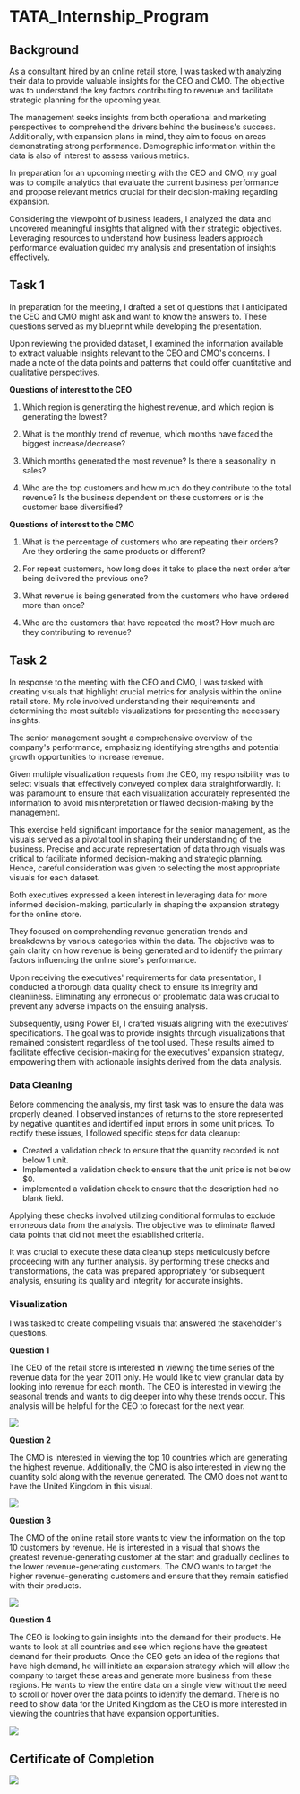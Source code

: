 # TATA_Internship_Program

## Background

As a consultant hired by an online retail store, I was tasked with analyzing their data to provide valuable insights for the CEO and CMO. The objective was to understand the key factors contributing to revenue and facilitate strategic planning for the upcoming year.

The management seeks insights from both operational and marketing perspectives to comprehend the drivers behind the business's success. Additionally, with expansion plans in mind, they aim to focus on areas demonstrating strong performance. Demographic information within the data is also of interest to assess various metrics.

In preparation for an upcoming meeting with the CEO and CMO, my goal was to compile analytics that evaluate the current business performance and propose relevant metrics crucial for their decision-making regarding expansion.

Considering the viewpoint of business leaders, I analyzed the data and uncovered meaningful insights that aligned with their strategic objectives. Leveraging resources to understand how business leaders approach performance evaluation guided my analysis and presentation of insights effectively.

## Task 1

In preparation for the meeting, I drafted a set of questions that I anticipated the CEO and CMO might ask and want to know the answers to. These questions served as my blueprint while developing the presentation.

Upon reviewing the provided dataset, I examined the information available to extract valuable insights relevant to the CEO and CMO's concerns. I made a note of the data points and patterns that could offer quantitative and qualitative perspectives.

**Questions of interest to the CEO**

1. Which region is generating the highest revenue, and which region is generating the lowest?

2. What is the monthly trend of revenue, which months have faced the biggest increase/decrease?

3. Which months generated the most revenue? Is there a seasonality in sales?

4. Who are the top customers and how much do they contribute to the total revenue? Is the business dependent on these customers or is the customer base diversified?

**Questions of interest to the CMO**

1. What is the percentage of customers who are repeating their orders? Are they ordering the same products or different?

2. For repeat customers, how long does it take to place the next order after being delivered the previous one?

3. What revenue is being generated from the customers who have ordered more than once?

4. Who are the customers that have repeated the most? How much are they contributing to revenue?

## Task 2

In response to the meeting with the CEO and CMO, I was tasked with creating visuals that highlight crucial metrics for analysis within the online retail store. My role involved understanding their requirements and determining the most suitable visualizations for presenting the necessary insights.

The senior management sought a comprehensive overview of the company's performance, emphasizing identifying strengths and potential growth opportunities to increase revenue.

Given multiple visualization requests from the CEO, my responsibility was to select visuals that effectively conveyed complex data straightforwardly. It was paramount to ensure that each visualization accurately represented the information to avoid misinterpretation or flawed decision-making by the management.

This exercise held significant importance for the senior management, as the visuals served as a pivotal tool in shaping their understanding of the business. Precise and accurate representation of data through visuals was critical to facilitate informed decision-making and strategic planning. Hence, careful consideration was given to selecting the most appropriate visuals for each dataset.

Both executives expressed a keen interest in leveraging data for more informed decision-making, particularly in shaping the expansion strategy for the online store.

They focused on comprehending revenue generation trends and breakdowns by various categories within the data. The objective was to gain clarity on how revenue is being generated and to identify the primary factors influencing the online store's performance.

Upon receiving the executives' requirements for data presentation, I conducted a thorough data quality check to ensure its integrity and cleanliness. Eliminating any erroneous or problematic data was crucial to prevent any adverse impacts on the ensuing analysis.

Subsequently, using Power BI, I crafted visuals aligning with the executives' specifications. The goal was to provide insights through visualizations that remained consistent regardless of the tool used. These results aimed to facilitate effective decision-making for the executives' expansion strategy, empowering them with actionable insights derived from the data analysis.

### Data Cleaning

Before commencing the analysis, my first task was to ensure the data was properly cleaned. I observed instances of returns to the store represented by negative quantities and identified input errors in some unit prices. To rectify these issues, I followed specific steps for data cleanup:

- Created a validation check to ensure that the quantity recorded is not below 1 unit.
- Implemented a validation check to ensure that the unit price is not below $0.
- implemented a validation check to ensure that the description had no blank field.

Applying these checks involved utilizing conditional formulas to exclude erroneous data from the analysis. The objective was to eliminate flawed data points that did not meet the established criteria.

It was crucial to execute these data cleanup steps meticulously before proceeding with any further analysis. By performing these checks and transformations, the data was prepared appropriately for subsequent analysis, ensuring its quality and integrity for accurate insights.

### Visualization

I was tasked to create compelling visuals that answered the stakeholder's questions.

**Question 1**

The CEO of the retail store is interested in viewing the time series of the revenue data for the year 2011 only. He would like to view granular data by looking into revenue for each month. The CEO is interested in viewing the seasonal trends and wants to dig deeper into why these trends occur. This analysis will be helpful for the CEO to forecast for the next year.

![](Capture1.JPG)

**Question 2**

The CMO is interested in viewing the top 10 countries which are generating the highest revenue. Additionally, the CMO is also interested in viewing the quantity sold along with the revenue generated. The CMO does not want to have the United Kingdom in this visual.

![](Capture2.JPG)

**Question 3**

The CMO of the online retail store wants to view the information on the top 10 customers by revenue. He is interested in a visual that shows the greatest revenue-generating customer at the start and gradually declines to the lower revenue-generating customers. The CMO wants to target the higher revenue-generating customers and ensure that they remain satisfied with their products.

![](Capture3.JPG)

**Question 4**

The CEO is looking to gain insights into the demand for their products. He wants to look at all countries and see which regions have the greatest demand for their products. Once the CEO gets an idea of the regions that have high demand, he will initiate an expansion strategy which will allow the company to target these areas and generate more business from these regions. He wants to view the entire data on a single view without the need to scroll or hover over the data points to identify the demand. There is no need to show data for the United Kingdom as the CEO is more interested in viewing the countries that have expansion opportunities.

![](Capture5.JPG)

## Certificate of Completion

![](Tata_completion_certificate.jpg)


